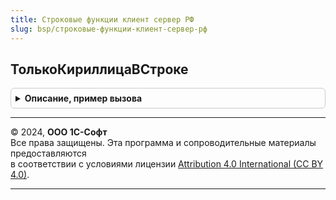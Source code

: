 ```yaml
---
title: Строковые функции клиент сервер РФ
slug: bsp/строковые-функции-клиент-сервер-рф
---
```



## ТолькоКириллицаВСтроке
<details style="margin: 1em 0; padding: 0.5em; border: 1px solid #ccc; border-radius: 6px;">

<summary style="font-weight: bold; cursor: pointer;">Описание, пример вызова</summary>

```bsl

// Проверяет, содержит ли строка только символы кириллического алфавита.
//
// Параметры:
//  СтрокаПроверки - Строка - проверяемая строка.
//  УчитыватьРазделителиСлов - Булево - учитывать ли разделители слов или они являются исключением.
//  ДопустимыеСимволы - Строка - дополнительные разрешенные символы, кроме кириллицы.
//
// Возвращаемое значение:
//  Булево - Истина, если строка содержит только кириллические (или допустимые) символы или пустая;
//           Ложь, если строка содержит иные символы.
//
Функция ТолькоКириллицаВСтроке(Знач СтрокаПроверки, Знач УчитыватьРазделителиСлов = Истина, ДопустимыеСимволы = "") Экспорт
```

Пример вызова
```bsl
Результат = СтроковыеФункцииКлиентСерверРФ.ТолькоКириллицаВСтроке(СтрокаПроверки, УчитыватьРазделителиСлов, ДопустимыеСимволы);
```
</details>

---

© 2024, **ООО 1С-Софт**  
Все права защищены. Эта программа и сопроводительные материалы предоставляются  
в соответствии с условиями лицензии [Attribution 4.0 International (CC BY 4.0)](https://creativecommons.org/licenses/by/4.0/legalcode).

---
